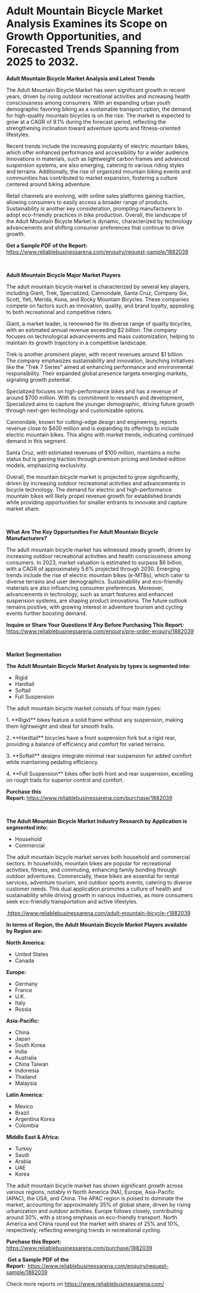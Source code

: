 <p><h1>Adult Mountain Bicycle Market Analysis Examines its Scope on Growth Opportunities, and Forecasted Trends Spanning from 2025 to 2032.</h1></p><p><strong>Adult Mountain Bicycle Market Analysis and Latest Trends</strong></p>
<p><p>The Adult Mountain Bicycle Market has seen significant growth in recent years, driven by rising outdoor recreational activities and increasing health consciousness among consumers. With an expanding urban youth demographic favoring biking as a sustainable transport option, the demand for high-quality mountain bicycles is on the rise. The market is expected to grow at a CAGR of 9.1% during the forecast period, reflecting the strengthening inclination toward adventure sports and fitness-oriented lifestyles.</p><p>Recent trends include the increasing popularity of electric mountain bikes, which offer enhanced performance and accessibility for a wider audience. Innovations in materials, such as lightweight carbon frames and advanced suspension systems, are also emerging, catering to various riding styles and terrains. Additionally, the rise of organized mountain biking events and communities has contributed to market expansion, fostering a culture centered around biking adventure.</p><p>Retail channels are evolving, with online sales platforms gaining traction, allowing consumers to easily access a broader range of products. Sustainability is another key consideration, prompting manufacturers to adopt eco-friendly practices in bike production. Overall, the landscape of the Adult Mountain Bicycle Market is dynamic, characterized by technology advancements and shifting consumer preferences that continue to drive growth.</p></p>
<p><strong>Get a Sample PDF of the Report:&nbsp;</strong> <a href="https://www.reliablebusinessarena.com/enquiry/request-sample/1882039?utm_campaign=3498&utm_medium=2&utm_source=Github&utm_content=ia&utm_term=05042025&utm_id=adult-mountain-bicycle">https://www.reliablebusinessarena.com/enquiry/request-sample/1882039</a></p>
<p>&nbsp;</p>
<p><strong>Adult Mountain Bicycle Major Market Players</strong></p>
<p><p>The adult mountain bicycle market is characterized by several key players, including Giant, Trek, Specialized, Cannondale, Santa Cruz, Company Six, Scott, Yeti, Merida, Kona, and Rocky Mountain Bicycles. These companies compete on factors such as innovation, quality, and brand loyalty, appealing to both recreational and competitive riders.</p><p>Giant, a market leader, is renowned for its diverse range of quality bicycles, with an estimated annual revenue exceeding $2 billion. The company focuses on technological advancements and mass customization, helping to maintain its growth trajectory in a competitive landscape.</p><p>Trek is another prominent player, with recent revenues around $1 billion. The company emphasizes sustainability and innovation, launching initiatives like the "Trek 7 Series" aimed at enhancing performance and environmental responsibility. Their expanded global presence targets emerging markets, signaling growth potential.</p><p>Specialized focuses on high-performance bikes and has a revenue of around $700 million. With its commitment to research and development, Specialized aims to capture the younger demographic, driving future growth through next-gen technology and customizable options.</p><p>Cannondale, known for cutting-edge design and engineering, reports revenue close to $400 million and is expanding its offerings to include electric mountain bikes. This aligns with market trends, indicating continued demand in this segment.</p><p>Santa Cruz, with estimated revenues of $100 million, maintains a niche status but is gaining traction through premium pricing and limited-edition models, emphasizing exclusivity.</p><p>Overall, the mountain bicycle market is projected to grow significantly, driven by increasing outdoor recreational activities and advancements in bicycle technology. The demand for electric and high-performance mountain bikes will likely propel revenue growth for established brands while providing opportunities for smaller entrants to innovate and capture market share.</p></p>
<p>&nbsp;</p>
<p><strong>What Are The Key Opportunities For Adult Mountain Bicycle Manufacturers?</strong></p>
<p><p>The adult mountain bicycle market has witnessed steady growth, driven by increasing outdoor recreational activities and health consciousness among consumers. In 2023, market valuation is estimated to surpass $6 billion, with a CAGR of approximately 5.6% projected through 2030. Emerging trends include the rise of electric mountain bikes (e-MTBs), which cater to diverse terrains and user demographics. Sustainability and eco-friendly materials are also influencing consumer preferences. Moreover, advancements in technology, such as smart features and enhanced suspension systems, are shaping product innovations. The future outlook remains positive, with growing interest in adventure tourism and cycling events further boosting demand.</p></p>
<p><strong>Inquire or Share Your Questions If Any Before Purchasing This Report:</strong> <a href="https://www.reliablebusinessarena.com/enquiry/pre-order-enquiry/1882039?utm_campaign=3498&utm_medium=2&utm_source=Github&utm_content=ia&utm_term=05042025&utm_id=adult-mountain-bicycle">https://www.reliablebusinessarena.com/enquiry/pre-order-enquiry/1882039</a></p>
<p>&nbsp;</p>
<p><strong>Market Segmentation</strong></p>
<p><strong>The Adult Mountain Bicycle Market Analysis by types is segmented into:</strong></p>
<p><ul><li>Rigid</li><li>Hardtail</li><li>Softail</li><li>Full Suspension</li></ul></p>
<p><p>The adult mountain bicycle market consists of four main types: </p><p>1. **Rigid** bikes feature a solid frame without any suspension, making them lightweight and ideal for smooth trails. </p><p>2. **Hardtail** bicycles have a front suspension fork but a rigid rear, providing a balance of efficiency and comfort for varied terrains. </p><p>3. **Softail** designs integrate minimal rear suspension for added comfort while maintaining pedaling efficiency. </p><p>4. **Full Suspension** bikes offer both front and rear suspension, excelling on rough trails for superior control and comfort.</p></p>
<p><strong>Purchase this Report:&nbsp;</strong><a href="https://www.reliablebusinessarena.com/purchase/1882039?utm_campaign=3498&utm_medium=2&utm_source=Github&utm_content=ia&utm_term=05042025&utm_id=adult-mountain-bicycle">https://www.reliablebusinessarena.com/purchase/1882039</a></p>
<p>&nbsp;</p>
<p><strong>The Adult Mountain Bicycle Market Industry Research by Application is segmented into:</strong></p>
<p><ul><li>Household</li><li>Commercial</li></ul></p>
<p><p>The adult mountain bicycle market serves both household and commercial sectors. In households, mountain bikes are popular for recreational activities, fitness, and commuting, enhancing family bonding through outdoor adventures. Commercially, these bikes are essential for rental services, adventure tourism, and outdoor sports events, catering to diverse customer needs. This dual application promotes a culture of health and sustainability while driving growth in various industries, as more consumers seek eco-friendly transportation and active lifestyles.</p></p>
<p><a href="https://www.reliablebusinessarena.com/adult-mountain-bicycle-r1882039?utm_campaign=3498&utm_medium=2&utm_source=Github&utm_content=ia&utm_term=05042025&utm_id=adult-mountain-bicycle">&nbsp;https://www.reliablebusinessarena.com/adult-mountain-bicycle-r1882039</a></p>
<p><strong>In terms of Region, the Adult Mountain Bicycle Market Players available by Region are:</strong></p>
<p>
    <p> <strong> North America: </strong>
        <ul>
            <li>United States</li>
            <li>Canada</li>
        </ul>
        </p> 
    <p> <strong> Europe: </strong>
        <ul>
            <li>Germany</li>
            <li>France</li>
            <li>U.K.</li>
            <li>Italy</li>
            <li>Russia</li>
        </ul>
        </p> 
    <p> <strong> Asia-Pacific: </strong>
        <ul>
            <li>China</li>
            <li>Japan</li>
            <li>South Korea</li>
            <li>India</li>
            <li>Australia</li>
            <li>China Taiwan</li>
            <li>Indonesia</li>
            <li>Thailand</li>
            <li>Malaysia</li>
        </ul>
        </p> 
    <p> <strong> Latin America: </strong>
        <ul>
            <li>Mexico</li>
            <li>Brazil</li>
            <li>Argentina Korea</li>
            <li>Colombia</li>
        </ul>
        </p> 
    <p> <strong> Middle East & Africa: </strong>
        <ul>
            <li>Turkey</li>
            <li>Saudi</li>
            <li>Arabia</li>
            <li>UAE</li>
            <li>Korea</li>
        </ul>
    </p>
    </p>
<p><p>The adult mountain bicycle market has shown significant growth across various regions, notably in North America (NA), Europe, Asia-Pacific (APAC), the USA, and China. The APAC region is poised to dominate the market, accounting for approximately 35% of global share, driven by rising urbanization and outdoor activities. Europe follows closely, contributing around 30%, with a strong emphasis on eco-friendly transport. North America and China round out the market with shares of 25% and 10%, respectively, reflecting emerging trends in recreational cycling.</p></p>
<p><strong>Purchase this Report: </strong><a href="https://www.reliablebusinessarena.com/purchase/1882039?utm_campaign=3498&utm_medium=2&utm_source=Github&utm_content=ia&utm_term=05042025&utm_id=adult-mountain-bicycle">https://www.reliablebusinessarena.com/purchase/1882039</a></p>
<p>&nbsp;<strong>Get a Sample PDF of the Report:&nbsp;&nbsp;</strong><a href="https://www.reliablebusinessarena.com/enquiry/request-sample/1882039?utm_campaign=3498&utm_medium=2&utm_source=Github&utm_content=ia&utm_term=05042025&utm_id=adult-mountain-bicycle">https://www.reliablebusinessarena.com/enquiry/request-sample/1882039</a></p>
<p><strong></strong></p>
<p>Check more reports on <a href="https://www.reliablebusinessarena.com/?utm_campaign=3498&utm_medium=2&utm_source=Github&utm_content=ia&utm_term=05042025&utm_id=adult-mountain-bicycle">https://www.reliablebusinessarena.com/</a></p>